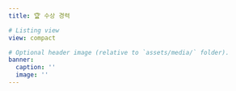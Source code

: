 ```yaml
---
title: 🏆 수상 경력

# Listing view
view: compact

# Optional header image (relative to `assets/media/` folder).
banner:
  caption: ''
  image: ''
---
```

